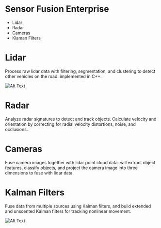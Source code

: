 # Sensor Fusion Enterprise

* Lidar
* Radar
* Cameras
* Klaman Filters

# Lidar
Process raw lidar data with filtering, segmentation, and clustering to detect other vehicles on the road. implemented in C++.

![Alt Text](https://media.giphy.com/media/FYRguAD2LMbEzLYFKe/giphy.gif)

# Radar
Analyze radar signatures to detect and track objects. Calculate velocity and orientation by correcting for radial velocity distortions, noise, and occlusions.

# Cameras
Fuse camera images together with lidar point cloud data. will extract object features, classify objects, and project the camera image into three dimensions to fuse with lidar data.

# Kalman Filters
Fuse data from multiple sources using Kalman filters, and build extended and unscented Kalman filters for tracking nonlinear movement.

![Alt Text](https://media.giphy.com/media/HO3qcs3F56wmmndjn2/giphy.gif)

